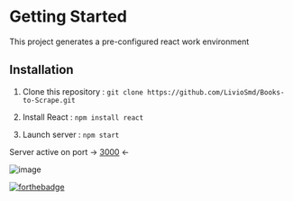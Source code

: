 # Getting Started 

This project generates a pre-configured react work environment

## Installation

1. Clone this repository : `git clone https://github.com/LivioSmd/Books-to-Scrape.git`

2. Install React : `npm install react`

3. Launch server : `npm start`

Server active on port -> [3000](http://localhost:3000/) <-

![image]({https://img.shields.io/badge/acer%20Aspire%205-83B81A?style=for-the-badge&logo=acer&logoColor=white})

[![forthebadge](https://forthebadge.com/images/badges/uses-brains.svg)](https://forthebadge.com)
